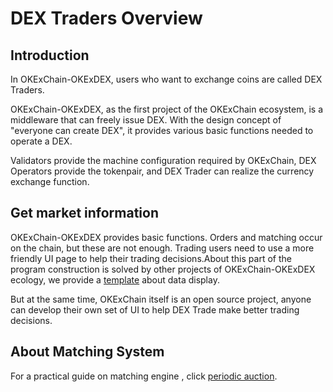 # DEX Traders Overview

## Introduction

In OKExChain-OKExDEX, users who want to exchange coins are called DEX Traders.

OKExChain-OKExDEX, as the first project of the OKExChain ecosystem, is a middleware that can freely issue DEX. With the design concept of "everyone can create DEX", it provides various basic functions needed to operate a DEX. 

Validators provide the machine configuration required by OKExChain, DEX Operators provide the tokenpair, and DEX Trader can realize the currency exchange function.


## Get market information

OKExChain-OKExDEX provides basic functions. Orders and matching occur on the chain, but these are not enough. Trading users need to use a more friendly UI page to help their trading decisions.About this part of the program construction is solved by other projects of OKExChain-OKExDEX ecology, we provide a [template](https://www.okex.com/dex-test) about data display.

But at the same time, OKExChain itself is an open source project, anyone can develop their own set of UI to help DEX Trade make better trading decisions.


## About Matching System

For a practical guide on matching engine , click [periodic auction](../concepts/periodic-auction.html).
